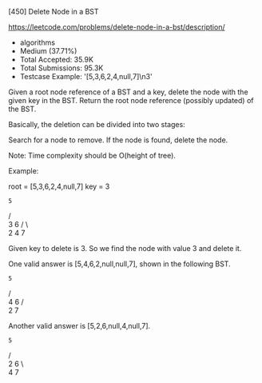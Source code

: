 [450] Delete Node in a BST  

https://leetcode.com/problems/delete-node-in-a-bst/description/

* algorithms
* Medium (37.71%)
* Total Accepted:    35.9K
* Total Submissions: 95.3K
* Testcase Example:  '[5,3,6,2,4,null,7]\n3'

Given a root node reference of a BST and a key, delete the node with the given key in the BST. Return the root node reference (possibly updated) of the BST.

Basically, the deletion can be divided into two stages:

Search for a node to remove.
If the node is found, delete the node.



Note: Time complexity should be O(height of tree).

Example:

root = [5,3,6,2,4,null,7]
key = 3

    5
   / \
  3   6
 / \   \
2   4   7

Given key to delete is 3. So we find the node with value 3 and delete it.

One valid answer is [5,4,6,2,null,null,7], shown in the following BST.

    5
   / \
  4   6
 /     \
2       7

Another valid answer is [5,2,6,null,4,null,7].

    5
   / \
  2   6
   \   \
    4   7


